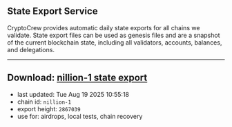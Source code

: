 ## State Export Service
CryptoCrew provides automatic daily state exports for all chains we validate. State export files can be used as genesis files and are a snapshot of the current blockchain state, including all validators, accounts, balances, and delegations.

---
**Download: [nillion-1 state export](https://ccv-s3.nbg1.your-objectstorage.com/SERVICE/nillion/nillion-1_export_2867039.json)**
---

- last updated: Tue Aug 19 2025 10:55:18
- chain id: `nillion-1`
- export height: `2867039`
- use for: airdrops, local tests, chain recovery
